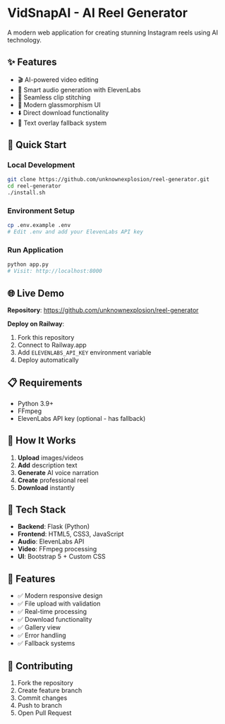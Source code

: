 # VidSnapAI - AI Reel Generator

A modern web application for creating stunning Instagram reels using AI technology.

## ✨ Features

- 🎬 AI-powered video editing
- 🎵 Smart audio generation with ElevenLabs
- 🔗 Seamless clip stitching
- 📱 Modern glassmorphism UI
- ⬇️ Direct download functionality
- 🎨 Text overlay fallback system

## 🚀 Quick Start

### Local Development
```bash
git clone https://github.com/unknownexplosion/reel-generator.git
cd reel-generator
./install.sh
```

### Environment Setup
```bash
cp .env.example .env
# Edit .env and add your ElevenLabs API key
```

### Run Application
```bash
python app.py
# Visit: http://localhost:8000
```

## 🌐 Live Demo

**Repository**: https://github.com/unknownexplosion/reel-generator

**Deploy on Railway**: 
1. Fork this repository
2. Connect to Railway.app
3. Add `ELEVENLABS_API_KEY` environment variable
4. Deploy automatically

## 📋 Requirements

- Python 3.9+
- FFmpeg
- ElevenLabs API key (optional - has fallback)

## 🎯 How It Works

1. **Upload** images/videos
2. **Add** description text
3. **Generate** AI voice narration
4. **Create** professional reel
5. **Download** instantly

## 🔧 Tech Stack

- **Backend**: Flask (Python)
- **Frontend**: HTML5, CSS3, JavaScript
- **Audio**: ElevenLabs API
- **Video**: FFmpeg processing
- **UI**: Bootstrap 5 + Custom CSS

## 📱 Features

- ✅ Modern responsive design
- ✅ File upload with validation
- ✅ Real-time processing
- ✅ Download functionality
- ✅ Gallery view
- ✅ Error handling
- ✅ Fallback systems

## 🤝 Contributing

1. Fork the repository
2. Create feature branch
3. Commit changes
4. Push to branch
5. Open Pull Request
